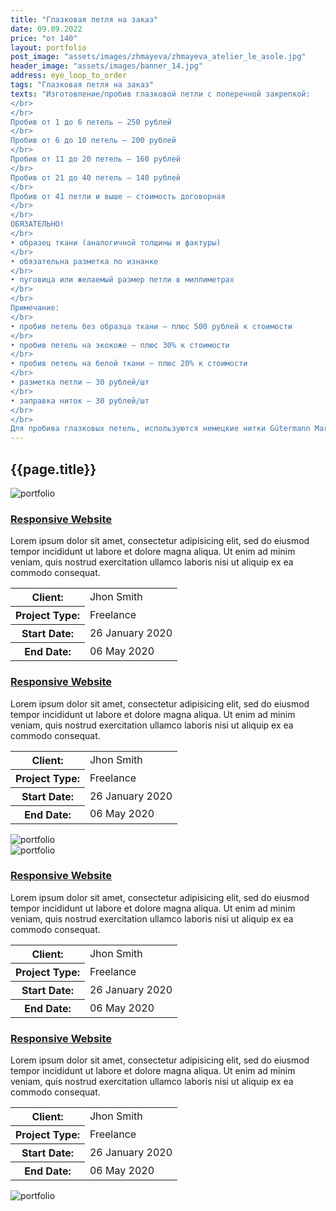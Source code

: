 ```yaml
---
title: "Глазковая петля на заказ"
date: 09.09.2022
price: "от 140"
layout: portfolio
post_image: "assets/images/zhmayeva/zhmayeva_atelier_le_asole.jpg"
header_image: "assets/images/banner_14.jpg"
address: eye_loop_to_order
tags: "Глазковая петля на заказ"
texts: "Изготовление/пробив глазковой петли с поперечной закрепкой:
</br>
</br>
Пробив от 1 до 6 петель – 250 рублей
</br>
Пробив от 6 до 10 петель – 200 рублей
</br>
Пробив от 11 до 20 петель – 160 рублей
</br>
Пробив от 21 до 40 петель – 140 рублей
</br>
Пробив от 41 петли и выше – стоимость договорная
</br>
</br>
ОБЯЗАТЕЛЬНО!
</br>
• образец ткани (аналогичной толщины и фактуры)
</br>
• обязательна разметка по изнанке
</br>
• пуговица или желаемый размер петли в миллиметрах
</br>
</br>
Примечание:
</br>
• пробив петель без образца ткани – плюс 500 рублей к стоимости
</br>
• пробив петель на экокоже – плюс 30% к стоимости
</br>
• пробив петель на белой ткани – плюс 20% к стоимости
</br>
• разметка петли – 30 рублей/шт
</br>
• заправка ниток – 30 рублей/шт
</br>
</br>
Для пробива глазковых петель, используются немецкие нитки Gütermann Mara, которые входят в стоимость"
---
```


<section class="spotlight-portfolio portfolio2">
<div class="container">
  <div class="row">
    <div class="col-lg-12 text-center">
      <h2 class="title">{{page.title}}</h2>
    </div>
  </div>
  <div class="row">
    <div class="col-lg-6 col-sm-6 items">
      <img src="{{'/assets/images/portfolio1.jpg' | relative_url}}" class="image img-fluid" alt="portfolio"/>
    </div>
    <div class="col-lg-6 col-sm-6 items content">
      <h3><a href="#">Responsive Website</a></h3>
      <p>Lorem ipsum dolor sit amet, consectetur adipisicing elit, sed do eiusmod
      tempor incididunt ut labore et dolore magna aliqua. Ut enim ad minim veniam,
      quis nostrud exercitation ullamco laboris nisi ut aliquip ex ea commodo
      consequat.</p>
      <table class="table">
        <tr>
          <th>Client:</th>
          <td>Jhon Smith</td>
        </tr>
        <tr>
          <th>Project Type:</th>
          <td>Freelance</td>
        </tr>
        <tr>
          <th>Start Date:</th>
          <td>26 January 2020</td>
        </tr>
        <tr>
          <th>End Date:</th>
          <td>06 May 2020</td>
        </tr>
      </table>
    </div>
  </div>
  <div class="row">
    <div class="col-lg-6 col-sm-6 items content">
      <h3><a href="#">Responsive Website</a></h3>
      <p>Lorem ipsum dolor sit amet, consectetur adipisicing elit, sed do eiusmod
      tempor incididunt ut labore et dolore magna aliqua. Ut enim ad minim veniam,
      quis nostrud exercitation ullamco laboris nisi ut aliquip ex ea commodo
      consequat.</p>
      <table class="table">
        <tr>
          <th>Client:</th>
          <td>Jhon Smith</td>
        </tr>
        <tr>
          <th>Project Type:</th>
          <td>Freelance</td>
        </tr>
        <tr>
          <th>Start Date:</th>
          <td>26 January 2020</td>
        </tr>
        <tr>
          <th>End Date:</th>
          <td>06 May 2020</td>
        </tr>
      </table>
    </div>
    <div class="col-lg-6 col-sm-6 items">
      <img src="{{'/assets/images/portfolio2.jpg' | relative_url}}" class="image img-fluid" alt="portfolio"/>
    </div>
  </div>
  <div class="row">
    <div class="col-lg-6 col-sm-6 items">
      <img src="{{'/assets/images/portfolio3.jpg' | relative_url}}" class="image img-fluid" alt="portfolio"/>
    </div>
    <div class="col-lg-6 col-sm-6 items content">
      <h3><a href="#">Responsive Website</a></h3>
      <p>Lorem ipsum dolor sit amet, consectetur adipisicing elit, sed do eiusmod
      tempor incididunt ut labore et dolore magna aliqua. Ut enim ad minim veniam,
      quis nostrud exercitation ullamco laboris nisi ut aliquip ex ea commodo
      consequat.</p>
      <table class="table">
        <tr>
          <th>Client:</th>
          <td>Jhon Smith</td>
        </tr>
        <tr>
          <th>Project Type:</th>
          <td>Freelance</td>
        </tr>
        <tr>
          <th>Start Date:</th>
          <td>26 January 2020</td>
        </tr>
        <tr>
          <th>End Date:</th>
          <td>06 May 2020</td>
        </tr>
      </table>
    </div>
  </div>
  <div class="row">
    <div class="col-lg-6 col-sm-6 items content">
      <h3><a href="#">Responsive Website</a></h3>
      <p>Lorem ipsum dolor sit amet, consectetur adipisicing elit, sed do eiusmod
      tempor incididunt ut labore et dolore magna aliqua. Ut enim ad minim veniam,
      quis nostrud exercitation ullamco laboris nisi ut aliquip ex ea commodo
      consequat.</p>
      <table class="table">
        <tr>
          <th>Client:</th>
          <td>Jhon Smith</td>
        </tr>
        <tr>
          <th>Project Type:</th>
          <td>Freelance</td>
        </tr>
        <tr>
          <th>Start Date:</th>
          <td>26 January 2020</td>
        </tr>
        <tr>
          <th>End Date:</th>
          <td>06 May 2020</td>
        </tr>
      </table>
    </div>
    <div class="col-lg-6 col-sm-6 items">
      <img src="{{'/assets/images/portfolio4.jpg' | relative_url}}"  class="image img-fluid" alt="portfolio"/>
    </div>
  </div>
</div>
</section>
